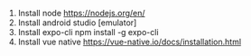 1. Install node https://nodejs.org/en/
2. Install android studio [emulator]
3. Install expo-cli npm install -g expo-cli
4. Install vue native https://vue-native.io/docs/installation.html
